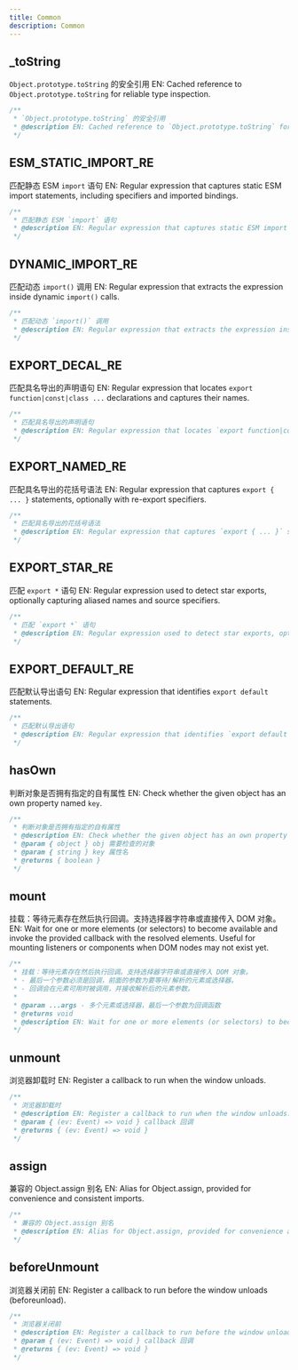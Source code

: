 ```yaml
---
title: Common
description: Common
---
```


## _toString

`Object.prototype.toString` 的安全引用
EN: Cached reference to `Object.prototype.toString` for reliable type inspection.

```ts
/**
 * `Object.prototype.toString` 的安全引用
 * @description EN: Cached reference to `Object.prototype.toString` for reliable type inspection.
 */
```

## ESM_STATIC_IMPORT_RE

匹配静态 ESM `import` 语句
EN: Regular expression that captures static ESM import statements, including specifiers and imported bindings.

```ts
/**
 * 匹配静态 ESM `import` 语句
 * @description EN: Regular expression that captures static ESM import statements, including specifiers and imported bindings.
 */
```

## DYNAMIC_IMPORT_RE

匹配动态 `import()` 调用
EN: Regular expression that extracts the expression inside dynamic `import()` calls.

```ts
/**
 * 匹配动态 `import()` 调用
 * @description EN: Regular expression that extracts the expression inside dynamic `import()` calls.
 */
```

## EXPORT_DECAL_RE

匹配具名导出的声明语句
EN: Regular expression that locates `export function|const|class ...` declarations and captures their names.

```ts
/**
 * 匹配具名导出的声明语句
 * @description EN: Regular expression that locates `export function|const|class ...` declarations and captures their names.
 */
```

## EXPORT_NAMED_RE

匹配具名导出的花括号语法
EN: Regular expression that captures `export { ... }` statements, optionally with re-export specifiers.

```ts
/**
 * 匹配具名导出的花括号语法
 * @description EN: Regular expression that captures `export { ... }` statements, optionally with re-export specifiers.
 */
```

## EXPORT_STAR_RE

匹配 `export *` 语句
EN: Regular expression used to detect star exports, optionally capturing aliased names and source specifiers.

```ts
/**
 * 匹配 `export *` 语句
 * @description EN: Regular expression used to detect star exports, optionally capturing aliased names and source specifiers.
 */
```

## EXPORT_DEFAULT_RE

匹配默认导出语句
EN: Regular expression that identifies `export default` statements.

```ts
/**
 * 匹配默认导出语句
 * @description EN: Regular expression that identifies `export default` statements.
 */
```

## hasOwn

判断对象是否拥有指定的自有属性
EN: Check whether the given object has an own property named `key`.

```ts
/**
 * 判断对象是否拥有指定的自有属性
 * @description EN: Check whether the given object has an own property named `key`.
 * @param { object } obj 需要检查的对象
 * @param { string } key 属性名
 * @returns { boolean }
 */
```

## mount

挂载：等待元素存在然后执行回调。支持选择器字符串或直接传入 DOM 对象。
EN: Wait for one or more elements (or selectors) to become available and invoke the provided callback with the resolved elements. Useful for mounting listeners or components when DOM nodes may not exist yet.

```ts
/**
 * 挂载：等待元素存在然后执行回调。支持选择器字符串或直接传入 DOM 对象。
 * - 最后一个参数必须是回调，前面的参数为要等待/解析的元素或选择器。
 * - 回调会在元素可用时被调用，并接收解析后的元素参数。
 *
 * @param ...args - 多个元素或选择器，最后一个参数为回调函数
 * @returns void
 * @description EN: Wait for one or more elements (or selectors) to become available and invoke the provided callback with the resolved elements. Useful for mounting listeners or components when DOM nodes may not exist yet.
 */
```

## unmount

浏览器卸载时
EN: Register a callback to run when the window unloads.

```ts
/**
 * 浏览器卸载时
 * @description EN: Register a callback to run when the window unloads.
 * @param { (ev: Event) => void } callback 回调
 * @returns { (ev: Event) => void }
 */
```

## assign

兼容的 Object.assign 别名
EN: Alias for Object.assign, provided for convenience and consistent imports.

```ts
/**
 * 兼容的 Object.assign 别名
 * @description EN: Alias for Object.assign, provided for convenience and consistent imports.
 */
```

## beforeUnmount

浏览器关闭前
EN: Register a callback to run before the window unloads (beforeunload).

```ts
/**
 * 浏览器关闭前
 * @description EN: Register a callback to run before the window unloads (beforeunload).
 * @param { (ev: Event) => void } callback 回调
 * @returns { (ev: Event) => void }
 */
```
